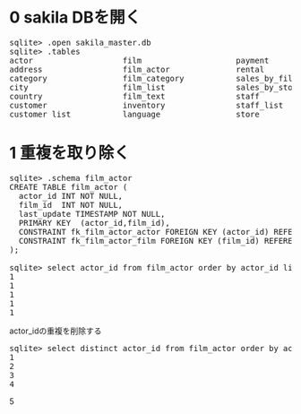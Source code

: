 # 0 sakila DBを開く

<pre>
sqlite> .open sakila_master.db
sqlite> .tables
actor                   film                    payment
address                 film_actor              rental
category                film_category           sales_by_film_category
city                    film_list               sales_by_store
country                 film_text               staff
customer                inventory               staff_list
customer_list           language                store
</pre>

# 1 重複を取り除く

<pre>
sqlite> .schema film_actor
CREATE TABLE film_actor (
  actor_id INT NOT NULL,
  film_id  INT NOT NULL,
  last_update TIMESTAMP NOT NULL,
  PRIMARY KEY  (actor_id,film_id),
  CONSTRAINT fk_film_actor_actor FOREIGN KEY (actor_id) REFERENCES actor (actor_id) ON DELETE NO ACTION ON UPDATE CASCADE,
  CONSTRAINT fk_film_actor_film FOREIGN KEY (film_id) REFERENCES film (film_id) ON DELETE NO ACTION ON UPDATE CASCADE
);

sqlite> select actor_id from film_actor order by actor_id limit 5;
1
1
1
1
1
</pre>

actor_idの重複を削除する

<pre>
sqlite> select distinct actor_id from film_actor order by actor_id limit 5;
1
2
3
4
</pre>
5

